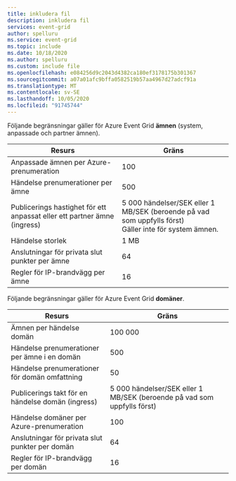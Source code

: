 ```yaml
---
title: inkludera fil
description: inkludera fil
services: event-grid
author: spelluru
ms.service: event-grid
ms.topic: include
ms.date: 10/18/2020
ms.author: spelluru
ms.custom: include file
ms.openlocfilehash: e084256d9c2043d4382ca180ef3178175b301367
ms.sourcegitcommit: a07a01afc9bffa0582519b57aa4967d27adcf91a
ms.translationtype: MT
ms.contentlocale: sv-SE
ms.lasthandoff: 10/05/2020
ms.locfileid: "91745744"
---
```

Följande begränsningar gäller för Azure Event Grid **ämnen** (system, anpassade och partner ämnen). 

| Resurs | Gräns |
| --- | --- |
| Anpassade ämnen per Azure-prenumeration | 100 |
| Händelse prenumerationer per ämne | 500 |
| Publicerings hastighet för ett anpassat eller ett partner ämne (ingress) | 5 000 händelser/SEK eller 1 MB/SEK (beroende på vad som uppfylls först)<br/>Gäller inte för system ämnen. |
| Händelse storlek | 1 MB  |
| Anslutningar för privata slut punkter per ämne  | 64 | 
| Regler för IP-brandvägg per ämne | 16 | 

Följande begränsningar gäller för Azure Event Grid **domäner**. 

| Resurs | Gräns |
| --- | --- |
| Ämnen per händelse domän | 100 000 |
| Händelse prenumerationer per ämne i en domän | 500 |
| Händelse prenumerationer för domän omfattning | 50 |
| Publicerings takt för en händelse domän (ingress) | 5 000 händelser/SEK eller 1 MB/SEK (beroende på vad som uppfylls först) |
| Händelse domäner per Azure-prenumeration | 100 |
| Anslutningar för privata slut punkter per domän | 64 | 
| Regler för IP-brandvägg per domän | 16 | 


